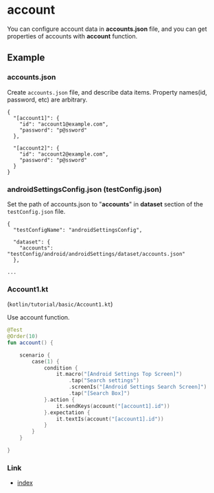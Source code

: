 # account

You can configure account data in **accounts.json** file, and you can get properties of accounts with **account**
function.

## Example

### accounts.json

Create `accounts.json` file, and describe data items. Property names(id, password, etc) are arbitrary.

```
{
  "[account1]": {
    "id": "account1@example.com",
    "password": "p@ssword"
  },

  "[account2]": {
    "id": "account2@example.com",
    "password": "p@ssword"
  }
}
```

### androidSettingsConfig.json (testConfig.json)

Set the path of accounts.json to "**accounts**" in **dataset** section of the `testConfig.json` file.

```
{
  "testConfigName": "androidSettingsConfig",

  "dataset": {
    "accounts": "testConfig/android/androidSettings/dataset/accounts.json"
  },

...
```

### Account1.kt

(`kotlin/tutorial/basic/Account1.kt`)

Use account function.

```kotlin
@Test
@Order(10)
fun account() {

    scenario {
        case(1) {
            condition {
                it.macro("[Android Settings Top Screen]")
                    .tap("Search settings")
                    .screenIs("[Android Settings Search Screen]")
                    .tap("[Search Box]")
            }.action {
                it.sendKeys(account("[account1].id"))
            }.expectation {
                it.textIs(account("[account1].id"))
            }
        }
    }

}
```

### Link

- [index](../../../index.md)

